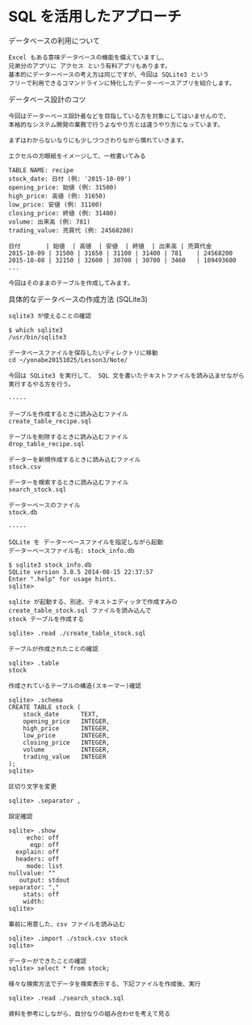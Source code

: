 # SQL を活用したアプローチ

データベースの利用について

    Excel もある意味データベースの機能を備えていますし、
    兄弟分のアプリに アクセス という有料アプリもあります。
    基本的にデーターベースの考え方は同じですが、今回は SQLite3 という
    フリーで利用できるコマンドラインに特化したデーターベースアプリを紹介します。

データベース設計のコツ

    今回はデーターベース設計者などを目指している方を対象にしてはいませんので、
    本格的なシステム開発の業務で行うよなやり方とは違うやり方になっています。

    まずはわからないなりにも少しづつさわりながら慣れていきます。

    エクセルの方眼紙をイメージして、一枚書いてみる

    TABLE NAME: recipe
    stock_date: 日付 (例: '2015-10-09')
    opening_price: 始値 (例: 31500)
    high_price: 高値 (例: 31650)
    low_price: 安値 (例: 31100)
    closing_price: 終値 (例: 31400)
    volume: 出来高 (例: 781)
    trading_value: 売買代 (例: 24568200)

    日付       | 始値  | 高値  | 安値  | 終値  | 出来高 | 売買代金
    2015-10-09 | 31500 | 31650 | 31100 | 31400 | 781    | 24568200
    2015-10-08 | 32150 | 32600 | 30700 | 30700 | 3460   | 109493600
    ...

    今回はそのままのテーブルを作成してみます。

具体的なデータベースの作成方法 (SQLite3)

    sqlite3 が使えることの確認

    $ which sqlite3
    /usr/bin/sqlite3

    データベースファイルを保存したいディレクトリに移動
    cd ~/yonabe20151025/Lesson3/Note/

    今回は SQLite3 を実行して、 SQL 文を書いたテキストファイルを読み込ませながら
    実行するやる方を行う。

    -----

    テーブルを作成するときに読み込むファイル
    create_table_recipe.sql

    テーブルを削除するときに読み込むファイル
    drop_table_recipe.sql

    データーを新規作成するときに読み込むファイル
    stock.csv

    データーを検索するときに読み込むファイル
    search_stock.sql

    データーベースのファイル
    stock.db

    -----

    SQLite を データーベースファイルを指定しながら起動
    データーベースファイル名: stock_info.db

    $ sqlite3 stock_info.db
    SQLite version 3.8.5 2014-08-15 22:37:57
    Enter ".help" for usage hints.
    sqlite> 

    sqlite が起動する、別途、テキストエディッタで作成すみの
    create_table_stock.sql ファイルを読み込んで
    stock テーブルを作成する

    sqlite> .read ./create_table_stock.sql 

    テーブルが作成されたことの確認

    sqlite> .table
    stock

    作成されているテーブルの構造(スキーマー)確認

    sqlite> .schema
    CREATE TABLE stock (
        stock_date      TEXT,
        opening_price   INTEGER,
        high_price      INTEGER,
        low_price       INTEGER,
        closing_price   INTEGER,
        volume          INTEGER,
        trading_value   INTEGER
    );
    sqlite> 

    区切り文字を変更

    sqlite> .separator ,

    設定確認

    sqlite> .show
         echo: off
          eqp: off
      explain: off
      headers: off
         mode: list
    nullvalue: ""
       output: stdout
    separator: ","
        stats: off
        width: 
    sqlite> 

    事前に用意した、csv ファイルを読み込む

    sqlite> .import ./stock.csv stock
    sqlite> 

    データーができたことの確認
    sqlite> select * from stock;

    様々な検索方法でデータを検索表示する、下記ファイルを作成後、実行

    sqlite> .read ./search_stock.sql

    資料を参考にしながら、自分なりの組み合わせを考えて見る

